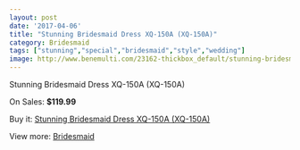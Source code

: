 ```yaml
---
layout: post
date: '2017-04-06'
title: "Stunning Bridesmaid Dress XQ-150A (XQ-150A)"
category: Bridesmaid
tags: ["stunning","special","bridesmaid","style","wedding"]
image: http://www.benemulti.com/23162-thickbox_default/stunning-bridesmaid-dress-xq-150a-xq-150a.jpg
---
```

Stunning Bridesmaid Dress XQ-150A (XQ-150A)

On Sales: **$119.99**
<a href="https://www.benemulti.com/en/bridesmaid/8899-stunning-bridesmaid-dress-xq-150a-xq-150a.html"><amp-img layout="responsive" width="600" height="600" src="//www.benemulti.com/23162-thickbox_default/stunning-bridesmaid-dress-xq-150a-xq-150a.jpg" alt="Stunning Bridesmaid Dress XQ-150A (XQ-150A) 0" /></a>

Buy it: [Stunning Bridesmaid Dress XQ-150A (XQ-150A)](https://www.benemulti.com/en/bridesmaid/8899-stunning-bridesmaid-dress-xq-150a-xq-150a.html "Stunning Bridesmaid Dress XQ-150A (XQ-150A)")

View more: [Bridesmaid](https://www.benemulti.com/en/74-bridesmaid "Bridesmaid")